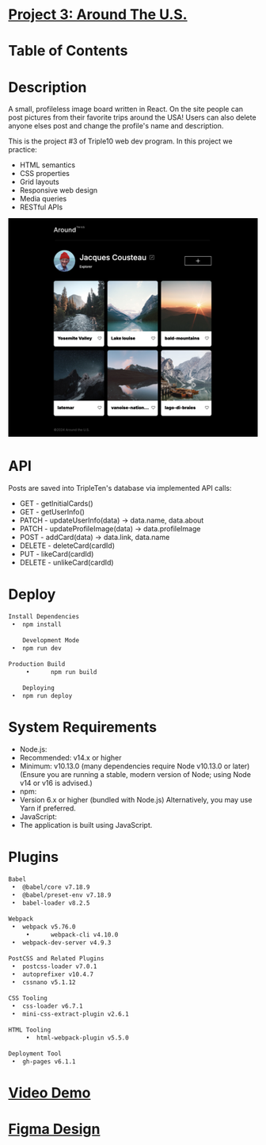 # [Project 3: Around The U.S.](https://leticezwinger.github.io/se_project_aroundtheus/)

# Table of Contents

# Description
A small, profileless image board written in React. On the site people can post pictures from their favorite trips around the USA! Users can also delete anyone elses post and change the profile's name and description.

This is the project #3 of Triple10 web dev program. In this project we practice:

- HTML semantics
- CSS properties
- Grid layouts
- Responsive web design
- Media queries
- RESTful APIs

![desktop-view](/src/images/desktop-view.png)

# API

Posts are saved into TripleTen's database via implemented API calls:
* GET - getInitialCards()  
* GET - getUserInfo()
* PATCH - updateUserInfo(data) -> data.name, data.about 
* PATCH - updateProfileImage(data) -> data.profileImage 
* POST - addCard(data) -> data.link, data.name 
* DELETE - deleteCard(cardId) 
* PUT - likeCard(cardId) 
* DELETE - unlikeCard(cardId)

# Deploy

	Install Dependencies
	 •	npm install

        Development Mode
	 •	npm run dev

	Production Build
         •      npm run build

        Deploying
	 •	npm run deploy
	

# System Requirements
* Node.js:
* Recommended: v14.x or higher
* Minimum: v10.13.0 (many dependencies require Node v10.13.0 or later)
(Ensure you are running a stable, modern version of Node; using Node v14 or v16 is advised.)
* npm:
* Version 6.x or higher (bundled with Node.js)
Alternatively, you may use Yarn if preferred.
*	JavaScript:
* The application is built using JavaScript. 


# Plugins

	Babel
	 •	@babel/core v7.18.9
	 •	@babel/preset-env v7.18.9
	 •	babel-loader v8.2.5
  
	Webpack
	 •	webpack v5.76.0
         •      webpack-cli v4.10.0
	 •	webpack-dev-server v4.9.3
  
	PostCSS and Related Plugins
	 •	postcss-loader v7.0.1
	 •	autoprefixer v10.4.7
	 •	cssnano v5.1.12
  
	CSS Tooling
	 •	css-loader v6.7.1
	 •	mini-css-extract-plugin v2.6.1
  
	HTML Tooling
         •	html-webpack-plugin v5.5.0
	 
	Deployment Tool
	 •	gh-pages v6.1.1 



# [Video Demo](https://youtu.be/CKeBrD3_7iM)

# [Figma Design](https://www.figma.com/file/ii4xxsJ0ghevUOcssTlHZv/Sprint-3%3A-Around-the-US?node-id=0%3A1)
